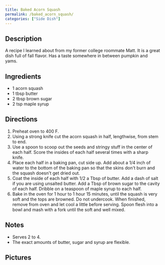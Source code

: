 ```yaml
---
title: Baked Acorn Squash
permalink: /baked_acorn_squash/
categories: ["Side Dish"]
---
```


Description
-----------

A recipe I learned about from my former college roommate Matt. It is a great dish full of fall flavor. Has a taste somewhere in between pumpkin and yams.

Ingredients
-----------

-   1 acorn squash
-   1 tbsp butter
-   2 tbsp brown sugar
-   2 tsp maple syrup

Directions
----------

1.  Preheat oven to 400 F.
2.  Using a strong knife cut the acorn squash in half, lengthwise, from stem to end.
3.  Use a spoon to scoop out the seeds and stringy stuff in the center of each half. Score the insides of each half several times with a sharp knife.
4.  Place each half in a baking pan, cut side up. Add about a 1/4 inch of water to the bottom of the baking pan so that the skins don't burn and the squash doesn't get dried out.
5.  Coat the inside of each half with 1/2 a Tbsp of butter. Add a dash of salt if you are using unsalted butter. Add a Tbsp of brown sugar to the cavity of each half. Dribble on a teaspoon of maple syrup to each half.
6.  Bake in the oven for 1 hour to 1 hour 15 minutes, until the squash is very soft and the tops are browned. Do not undercook. When finished, remove from oven and let cool a little before serving. Spoon flesh into a bowl and mash with a fork until the soft and well mixed.

Notes
-----

-   Serves 2 to 4.
-   The exact amounts of butter, sugar and syrup are flexible.

Pictures
--------

